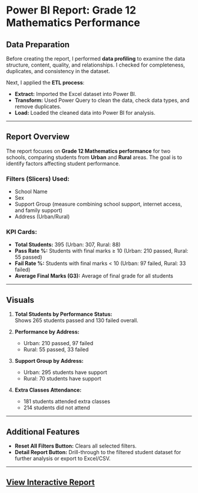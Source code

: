 # Power BI Report: Grade 12 Mathematics Performance

## Data Preparation

Before creating the report, I performed **data profiling** to examine the data structure, content, quality, and relationships. I checked for completeness, duplicates, and consistency in the dataset.

Next, I applied the **ETL process**:

- **Extract:** Imported the Excel dataset into Power BI.  
- **Transform:** Used Power Query to clean the data, check data types, and remove duplicates.  
- **Load:** Loaded the cleaned data into Power BI for analysis.

---

## Report Overview

The report focuses on **Grade 12 Mathematics performance** for two schools, comparing students from **Urban** and **Rural** areas. The goal is to identify factors affecting student performance.

### Filters (Slicers) Used:

- School Name  
- Sex  
- Support Group (measure combining school support, internet access, and family support)  
- Address (Urban/Rural)  

### KPI Cards:

- **Total Students:** 395 (Urban: 307, Rural: 88)  
- **Pass Rate %:** Students with final marks ≥ 10 (Urban: 210 passed, Rural: 55 passed)  
- **Fail Rate %:** Students with final marks < 10 (Urban: 97 failed, Rural: 33 failed)  
- **Average Final Marks (G3):** Average of final grade for all students  

---

## Visuals

1. **Total Students by Performance Status:**  
   Shows 265 students passed and 130 failed overall.

2. **Performance by Address:**  
   - Urban: 210 passed, 97 failed  
   - Rural: 55 passed, 33 failed  

3. **Support Group by Address:**  
   - Urban: 295 students have support  
   - Rural: 70 students have support  

4. **Extra Classes Attendance:**  
   - 181 students attended extra classes  
   - 214 students did not attend  

---

## Additional Features

- **Reset All Filters Button:** Clears all selected filters.  
- **Detail Report Button:** Drill-through to the filtered student dataset for further analysis or export to Excel/CSV.

---

## [View Interactive Report](YOUR_PUBLISH_TO_WEB_LINK_HERE)

